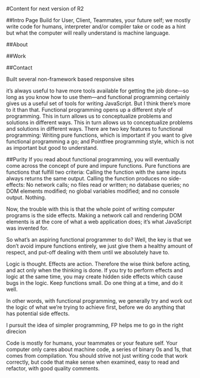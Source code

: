 #Content for next version of R2

##Intro Page
Build for User, Client, Teammates, your future self;
we mostly write code for humans, interpreter and/or compiler
take or code as a hint but what the computer will really understand
is machine language.

##About


##Work

##Contact

Built several non-framework based responsive sites

it’s always useful to have more tools available for getting the job done—so long
as you know how to use them—and functional programming certainly gives us a useful
set of tools for writing JavaScript. But I think there’s more to it than that.
Functional programming opens up a different style of programming.
This in turn allows us to conceptualize problems and solutions in different ways.
This in turn allows us to conceptualize problems and solutions in different ways.
There are two key features to functional programming:
Writing pure functions, which is important if you want to give functional
programming a go; and
Pointfree programming style, which is not as important but good to understand.

##Purity
If you read about functional programming, you will eventually come across the
concept of pure and impure functions. Pure functions are functions that fulfill
two criteria:
Calling the function with the same inputs always returns the same output.
Calling the function produces no side-effects: No network calls; no files
read or written; no database queries; no DOM elements modified; no global
variables modified; and no console output. Nothing.

Now, the trouble with this is that the whole point of writing computer
programs is the side effects. Making a network call and rendering DOM
elements is at the core of what a web application does; it’s what JavaScript
was invented for.

So what’s an aspiring functional programmer to do? Well, the key is that
we don’t avoid impure functions entirely, we just give them a healthy
amount of respect, and put-off dealing with them until we absolutely have to.

Logic is thought. Effects are action. Therefore the wise think before acting,
and act only when the thinking is done.
If you try to perform effects and logic at the same time, you may create
hidden side effects which cause bugs in the logic. Keep functions small.
Do one thing at a time, and do it well.

In other words, with functional programming, we generally try and work out
the logic of what we’re trying to achieve first, before we do anything that
has potential side effects.

I pursuit the idea of simpler programming, FP helps me to go in the right direcion

Code is mostly for humans, your teammates or your feature self.
Your computer only cares about machine code, a series of binary 0s and 1s, that comes from compilation.
You should strive not just writing code that work correctly, but code that make sense when examined,
easy to read and refactor, with good quality comments.

